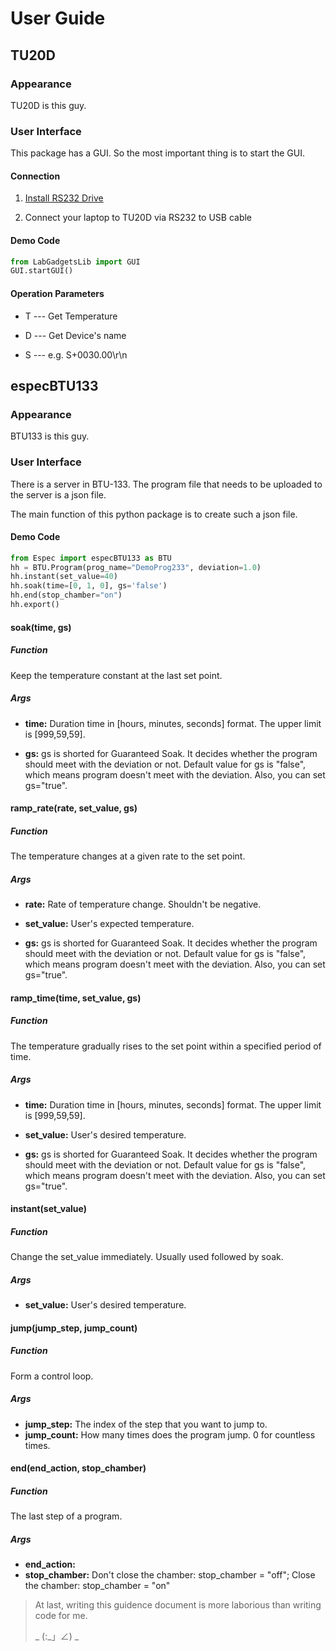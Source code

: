 # User Guide

## TU20D

### Appearance

TU20D is this guy.



### User Interface

This package has a GUI. So the most important thing is to start the GUI.

#### Connection

1. [Install RS232 Drive](https://download2261.mediafire.com/jhcwmy0358pg/k5mkp4azlygnyad/PL2303GT(3).rar)

2. Connect your laptop to TU20D via RS232 to USB cable

#### Demo Code

```python
from LabGadgetsLib import GUI
GUI.startGUI()
```

#### Operation Parameters

- T --- Get Temperature
- D --- Get Device's name

- S --- e.g. S+0030.00\r\n

## especBTU133

### Appearance

BTU133 is this guy.



### User Interface

There is a server in BTU-133. The program file that needs to be uploaded to the server is a json file.

The main function of this python package is to create such a json file.

#### Demo Code

```python
from Espec import especBTU133 as BTU
hh = BTU.Program(prog_name="DemoProg233", deviation=1.0)
hh.instant(set_value=40)
hh.soak(time=[0, 1, 0], gs='false')
hh.end(stop_chamber="on")
hh.export()
```

#### soak(time, gs)

##### Function

Keep the temperature constant at the last set point.

##### Args

- **time:** Duration time in [hours, minutes, seconds] format. The upper limit is [999,59,59].

- **gs:** gs is shorted for Guaranteed Soak. It decides whether the program should meet with the deviation or not. Default value for gs is "false", which means program doesn't meet with the deviation. Also, you can set gs="true".

#### ramp_rate(rate, set_value, gs)

##### Function

The temperature changes at a given rate to the set point.

##### Args

- **rate:** Rate of temperature change. Shouldn't be negative.

- **set_value:** User's expected temperature.

- **gs:** gs is shorted for Guaranteed Soak. It decides whether the program should meet with the deviation or not. Default value for gs is "false", which means program doesn't meet with the deviation. Also, you can set gs="true".

#### ramp_time(time, set_value, gs)

##### Function

The temperature gradually rises to the set point within a specified period of time.

##### Args

- **time:** Duration time in [hours, minutes, seconds] format. The upper limit is [999,59,59].
- **set_value:** User's desired temperature.

- **gs:** gs is shorted for Guaranteed Soak. It decides whether the program should meet with the deviation or not. Default value for gs is "false", which means program doesn't meet with the deviation. Also, you can set gs="true".

#### instant(set_value)

##### Function

Change the set_value immediately. Usually used followed by soak.

##### Args

- **set_value:** User's desired temperature.

#### jump(jump_step, jump_count)

##### Function

Form a control loop.

##### Args

- **jump_step:** The index of the step that you want to jump to.
- **jump_count:** How many times does the program jump. 0 for countless times.

#### end(end_action, stop_chamber)

##### Function

The last step of a program.

##### Args

- **end_action:**
- **stop_chamber:** Don't close the chamber: stop_chamber = "off"; Close the chamber: stop_chamber = "on"



> At last, writing this guidence document is more laborious than writing code for me.
>
> _ (:_」∠) _
